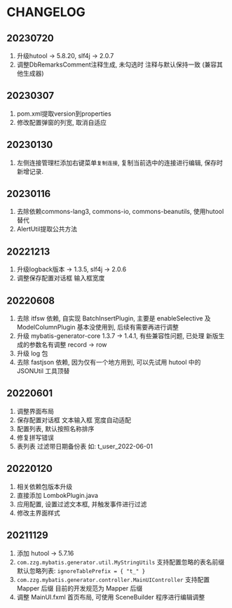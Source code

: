 # CHANGELOG

## 20230720

1. 升级hutool -> 5.8.20, slf4j -> 2.0.7
2. 调整DbRemarksComment注释生成, 未勾选时 注释与默认保持一致 (兼容其他生成器)

## 20230307

1. pom.xml提取version到properties
2. 修改配置弹窗的列宽, 取消自适应

## 20230130

1. 左侧连接管理栏添加右键菜单`复制连接`, 复制当前选中的连接进行编辑, 保存时新增记录.

## 20230116

1. 去除依赖commons-lang3, commons-io, commons-beanutils, 使用hutool替代
2. AlertUtil提取公共方法

## 20221213

1. 升级logback版本 -> 1.3.5, slf4j -> 2.0.6
2. 调整保存配置对话框 输入框宽度

## 20220608

1. 去除 itfsw 依赖, 自实现 BatchInsertPlugin, 主要是 enableSelective 及 ModelColumnPlugin 基本没使用到, 后续有需要再进行调整
2. 升级 mybatis-generator-core 1.3.7 -> 1.4.1, 有些兼容性问题, 已处理
   新版生成的参数名有调整 record -> row
3. 升级 log 包
4. 去除 fastjson 依赖, 因为仅有一个地方用到, 可以先试用 hutool 中的 JSONUtil 工具顶替

## 20220601

1. 调整界面布局
2. 保存配置对话框 文本输入框 宽度自动适配
3. 配置列表, 默认按照名称排序
4. 修复拼写错误
5. 表列表 过滤带日期备份表 如: t_user_2022-06-01

## 20220120

1. 相关依赖包版本升级
2. 直接添加 LombokPlugin.java
3. 应用配置, 设置过滤文本框, 并触发事件进行过滤
4. 修改主界面样式

## 20211129

1. 添加 hutool -> 5.7.16
2. `com.zzg.mybatis.generator.util.MyStringUtils` 支持配置忽略的表名前缀
   默认忽略列表: `ignoreTablePrefix = { "t_" }`
3. `com.zzg.mybatis.generator.controller.MainUIController` 支持配置 Mapper 后缀
   目前的开发规范为 Mapper 后缀
4. 调整 MainUI.fxml 首页布局, 可使用 SceneBuilder 程序进行编辑调整
